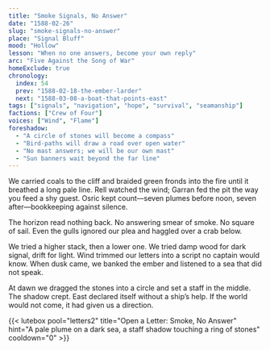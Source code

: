 ```yaml
---
title: "Smoke Signals, No Answer"
date: "1588-02-26"
slug: "smoke-signals-no-answer"
place: "Signal Bluff"
mood: "Hollow"
lesson: "When no one answers, become your own reply"
arc: "Five Against the Song of War"
homeExclude: true
chronology:
  index: 54
  prev: "1588-02-18-the-ember-larder"
  next: "1588-03-08-a-boat-that-points-east"
tags: ["signals", "navigation", "hope", "survival", "seamanship"]
factions: ["Crew of Four"]
voices: ["Wind", "Flame"]
foreshadow:
  - "A circle of stones will become a compass"
  - "Bird-paths will draw a road over open water"
  - "No mast answers; we will be our own mast"
  - "Sun banners wait beyond the far line"
---
```


We carried coals to the cliff and braided green fronds into the fire until it breathed a long pale line. Rell watched the wind; Garran fed the pit the way you feed a shy guest. Osric kept count—seven plumes before noon, seven after—bookkeeping against silence.

The horizon read nothing back. No answering smear of smoke. No square of sail. Even the gulls ignored our plea and haggled over a crab below.

We tried a higher stack, then a lower one. We tried damp wood for dark signal, drift for light. Wind trimmed our letters into a script no captain would know. When dusk came, we banked the ember and listened to a sea that did not speak.

At dawn we dragged the stones into a circle and set a staff in the middle. The shadow crept. East declared itself without a ship’s help. If the world would not come, it had given us a direction.

{{< lutebox pool="letters2" title="Open a Letter: Smoke, No Answer" hint="A pale plume on a dark sea, a staff shadow touching a ring of stones" cooldown="0" >}}
